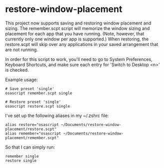 restore-window-placement
========================

This project now supports saving and restoring window placement and sizing. The remember.scpt script will memorize the window sizing and placement for each app that you have running. (Note, however, that currently only one window per app is supported.) When restoring, the restore.scpt will skip over any applications in your saved arrangement that are not running.

In order for this script to work, you'll need to go to System Preferences, Keyboard Shortcuts, and make sure each entry for 'Switch to Desktop \<n\>' is checked.

Example usage:

    # Save preset 'single'
    osascript remember.scpt single

    # Restore preset 'single'
    osascript restore.scpt single

I've set up the following aliases in my ~/.zshrc file:

    alias restore="osascript ~/Documents/restore-window-placement/restore.scpt"
    alias remember="osascript ~/Documents/restore-window-placement/remember.scpt"

So that I can simply run:

    remember single
    restore single
